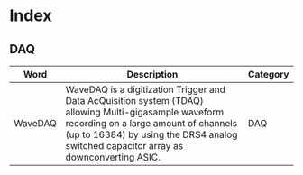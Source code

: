 # Index


## DAQ

| Word | Description | Category |
|   ---   |        ---        |      ---       |
|      WaveDAQ  |  WaveDAQ is a digitization Trigger and Data AcQuisition system (TDAQ) allowing Multi-gigasample waveform recording on a large amount of channels (up to 16384) by using the DRS4 analog switched capacitor array as downconverting ASIC. |DAQ   |
